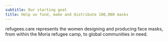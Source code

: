 ```yaml
---
subtitle: Our starting goal
title: Help us fund, make and distribute 100,000 masks
---
```


refugees.care represents the women designing and producing face masks, from
within the Moria refugee camp, to global communities in need.
